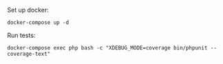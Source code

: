 Set up docker:

```
docker-compose up -d
```

Run tests:

```
docker-compose exec php bash -c "XDEBUG_MODE=coverage bin/phpunit --coverage-text"
```